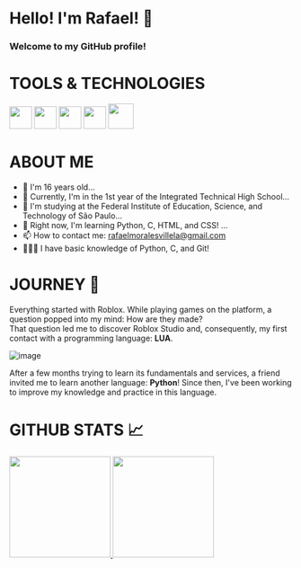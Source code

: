 # Hello! I'm Rafael! 👋  

### Welcome to my GitHub profile!  

# TOOLS & TECHNOLOGIES  
<img src="https://cdn.jsdelivr.net/gh/devicons/devicon/icons/git/git-original.svg" width="40" height="40" />  <img src="https://cdn.jsdelivr.net/gh/devicons/devicon/icons/python/python-original.svg" width="40" height="40" />  <img src="https://upload.wikimedia.org/wikipedia/commons/thumb/1/18/C_Programming_Language.svg/380px-C_Programming_Language.svg.png?20201031132917" width="40" height="40" />  <img src="https://cdn-icons-png.flaticon.com/512/174/174854.png" width="40" height="40" />  <img src="https://icons.veryicon.com/png/o/application/skills-section/css3-5.png" width="45" height="45" />  

# ABOUT ME  
- 🎂 I'm 16 years old...  
- 🔭 Currently, I'm in the 1st year of the Integrated Technical High School...  
- 🏫 I'm studying at the Federal Institute of Education, Science, and Technology of São Paulo...  
- 🌱 Right now, I'm learning Python, C, HTML, and CSS! ...  
- 📫 How to contact me: rafaelmoralesvillela@gmail.com  
- 👨🏻‍💻 I have basic knowledge of Python, C, and Git!  

# JOURNEY 🚀  
Everything started with Roblox. While playing games on the platform, a question popped into my mind: How are they made?  
That question led me to discover Roblox Studio and, consequently, my first contact with a programming language: **LUA**.  

![image](https://github.com/RafaelMVDev/RafaelMVDev/assets/120423829/f1b8cdce-2823-48ad-bd07-831dd1477ac1)  

After a few months trying to learn its fundamentals and services, a friend invited me to learn another language: **Python**! Since then, I've been working to improve my knowledge and practice in this language.  

# GITHUB STATS 📈  
<div>  
<a href="https://github.com/M0RAVI">  
<img height="180em" src="https://github-readme-stats.vercel.app/api/top-langs/?username=RafaelMVDev&layout=compact&langs_count=7&theme=dracula"/>  
<img height="180em" src="https://github-readme-stats.vercel.app/api?username=RafaelMVDev&show_icons=true&theme=dracula&include_all_commits=true&count_private=true"/>  
</div>  
